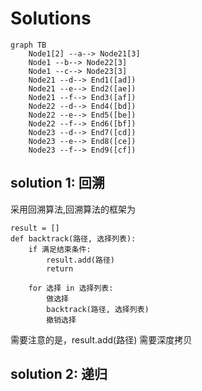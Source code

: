 # Solutions
```mermaid
graph TB
    Node1[2] --a--> Node21[3]
    Node1 --b--> Node22[3]
    Node1 --c--> Node23[3]
    Node21 --d--> End1([ad])
    Node21 --e--> End2([ae])
    Node21 --f--> End3([af])
    Node22 --d--> End4([bd])
    Node22 --e--> End5([be])
    Node22 --f--> End6([bf])
    Node23 --d--> End7([cd])
    Node23 --e--> End8([ce])
    Node23 --f--> End9([cf])
```
## solution 1: 回溯
采用回溯算法,回溯算法的框架为
```
result = []
def backtrack(路径, 选择列表):
    if 满足结束条件:
        result.add(路径)
        return

    for 选择 in 选择列表:
        做选择
        backtrack(路径, 选择列表)
        撤销选择
```
需要注意的是，result.add(路径) 需要深度拷贝


## solution 2: 递归
